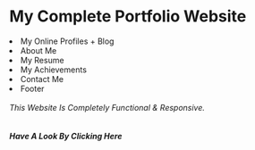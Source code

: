 <h1>My Complete Portfolio Website</h1>
<li>My Online Profiles + Blog</li>
<li>About Me</li>
<li>My Resume</li>
<li>My Achievements</li>
<li>Contact Me</li>
<li>Footer</li>
<br>
<i>This Website Is Completely Functional & Responsive.</i>
<br>
<br><br>
<a href="https://kanha412.github.io/" target="_blank" style="text-decoration:none;"><i><b>Have A Look By Clicking Here</b></i></a>
